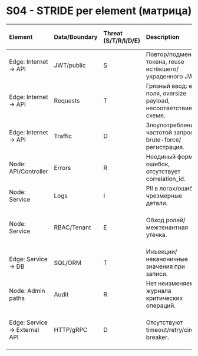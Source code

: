 # S04 - STRIDE per element (матрица)


| Element | Data/Boundary | Threat (S/T/R/I/D/E) | Description | NFR link (ID) | Mitigation idea (ADR later) |
|:-----------------------------|:----------------|:-----------------------|:------------------------------------------------------------------|:-----------------|:------------------------------|
| Edge: Internet → API | JWT/public | S | Повтор/подмена токена, reuse истёкшего/украденного JWT. | NFR-001 | JWT TTL + Refresh + Rotation |
| Edge: Internet → API | Requests | T | Грязный ввод: extra поля, oversize payload, несоответствие схеме. | NFR-002, NFR-004 | Input Validation & Size Limits; reject extra fields |
| Edge: Internet → API | Traffic | D | Злоупотребление частотой запросов, brute-force/регистрация. | NFR-003 | Rate Limiting (≤5 req/min/IP) + 429 + Retry-After  |
| Node: API/Controller | Errors | R | Неединый формат ошибок, отсутствует correlation_id. | NFR-004 | API Errors: RFC7807 + correlation_id |
| Node: Service | Logs | I | PII в логах/ошибках, чрезмерные детали. | NFR-005 | PII masking in logs + retention ≤30d |
| Node: Service | RBAC/Tenant | E | Обход ролей/межтенантная утечка. | NFR-006 | RBAC + Tenant Isolation (deny-by-default, per-request tenant scoping) |
| Edge: Service → DB | SQL/ORM | T | Инъекции/неканоничные значения при записи. | NFR-007 | DB Safety: parameterized queries + canonicalization |
| Node: Admin paths | Audit | R | Нет неизменяемого журнала критических операций. | NFR-008 | Audit Log for Admin Actions |
| Edge: Service → External API | HTTP/gRPC | D | Отсутствуют timeout/retry/circuit-breaker. | NFR-009 | Timeouts ≤2s + Retry≤3 with jitter + Circuit Breaker (50%/1m) |
